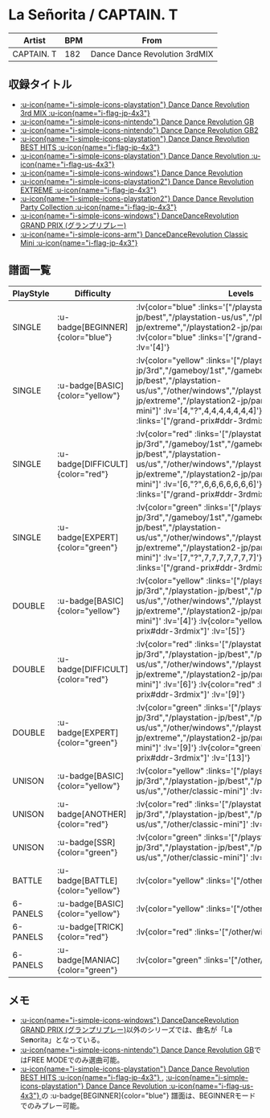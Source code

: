 # La Señorita / CAPTAIN. T

|Artist|BPM|From|
|------|---|----|
|CAPTAIN. T|182|Dance Dance Revolution 3rdMIX|

## 収録タイトル

- [ :u-icon{name="i-simple-icons-playstation"} Dance Dance Revolution 3rd MIX :u-icon{name="i-flag-jp-4x3"} ](/playstation-jp/3rd)
- [ :u-icon{name="i-simple-icons-nintendo"} Dance Dance Revolution GB](/gameboy/1st)
- [ :u-icon{name="i-simple-icons-nintendo"} Dance Dance Revolution GB2](/gameboy/gb2)
- [ :u-icon{name="i-simple-icons-playstation"} Dance Dance Revolution BEST HITS :u-icon{name="i-flag-jp-4x3"} ](/playstation-jp/best)
- [ :u-icon{name="i-simple-icons-playstation"} Dance Dance Revolution :u-icon{name="i-flag-us-4x3"} ](/playstation-us/us)
- [ :u-icon{name="i-simple-icons-windows"} Dance Dance Revolution](/other/windows)
- [ :u-icon{name="i-simple-icons-playstation2"} Dance Dance Revolution EXTREME :u-icon{name="i-flag-jp-4x3"} ](/playstation2-jp/extreme)
- [ :u-icon{name="i-simple-icons-playstation2"} Dance Dance Revolution Party Collection :u-icon{name="i-flag-jp-4x3"} ](/playstation2-jp/party)
- [ :u-icon{name="i-simple-icons-windows"} DanceDanceRevolution GRAND PRIX (グランプリプレー)](/grand-prix#ddr-3rdmix)
- [ :u-icon{name="i-simple-icons-arm"} DanceDanceRevolution Classic Mini :u-icon{name="i-flag-jp-4x3"} ](/other/classic-mini)

## 譜面一覧

|PlayStyle|Difficulty|Levels|Notes|Movie|
|---------|----------|------|-----|-----|
|SINGLE| :u-badge[BEGINNER]{color="blue"} | :lv{color="blue" :links='["/playstation-jp/best","/playstation-us/us","/playstation2-jp/extreme","/playstation2-jp/party"]' :lv='[1,1,2,2]'}  :lv{color="blue" :links='["/grand-prix#ddr-3rdmix"]' :lv='[4]'} |125/0||
|SINGLE| :u-badge[BASIC]{color="yellow"} | :lv{color="yellow" :links='["/playstation-jp/3rd","/gameboy/1st","/gameboy/gb2","/playstation-jp/best","/playstation-us/us","/other/windows","/playstation2-jp/extreme","/playstation2-jp/party","/other/classic-mini"]' :lv='[4,"?",4,4,4,4,4,4,4]'}  :lv{color="yellow" :links='["/grand-prix#ddr-3rdmix"]' :lv='[7]'} |241/0||
|SINGLE| :u-badge[DIFFICULT]{color="red"} | :lv{color="red" :links='["/playstation-jp/3rd","/gameboy/1st","/gameboy/gb2","/playstation-jp/best","/playstation-us/us","/other/windows","/playstation2-jp/extreme","/playstation2-jp/party","/other/classic-mini"]' :lv='[6,"?",6,6,6,6,6,6,6]'}  :lv{color="red" :links='["/grand-prix#ddr-3rdmix"]' :lv='[8]'} |255/0||
|SINGLE| :u-badge[EXPERT]{color="green"} | :lv{color="green" :links='["/playstation-jp/3rd","/gameboy/1st","/gameboy/gb2","/playstation-jp/best","/playstation-us/us","/other/windows","/playstation2-jp/extreme","/playstation2-jp/party","/other/classic-mini"]' :lv='[7,"?",7,7,7,7,7,7,7]'}  :lv{color="green" :links='["/grand-prix#ddr-3rdmix"]' :lv='[10]'} |294/0||
|DOUBLE| :u-badge[BASIC]{color="yellow"} | :lv{color="yellow" :links='["/playstation-jp/3rd","/playstation-jp/best","/playstation-us/us","/other/windows","/playstation2-jp/extreme","/playstation2-jp/party","/other/classic-mini"]' :lv='[4]'}  :lv{color="yellow" :links='["/grand-prix#ddr-3rdmix"]' :lv='[5]'} |181/0||
|DOUBLE| :u-badge[DIFFICULT]{color="red"} | :lv{color="red" :links='["/playstation-jp/3rd","/playstation-jp/best","/playstation-us/us","/other/windows","/playstation2-jp/extreme","/playstation2-jp/party","/other/classic-mini"]' :lv='[6]'}  :lv{color="red" :links='["/grand-prix#ddr-3rdmix"]' :lv='[9]'} |293/0||
|DOUBLE| :u-badge[EXPERT]{color="green"} | :lv{color="green" :links='["/playstation-jp/3rd","/playstation-jp/best","/playstation-us/us","/other/windows","/playstation2-jp/extreme","/playstation2-jp/party","/other/classic-mini"]' :lv='[9]'}  :lv{color="green" :links='["/grand-prix#ddr-3rdmix"]' :lv='[13]'} |420/0||
|UNISON| :u-badge[BASIC]{color="yellow"} | :lv{color="yellow" :links='["/playstation-jp/3rd","/playstation-jp/best","/playstation-us/us","/other/classic-mini"]' :lv='[4]'} |||
|UNISON| :u-badge[ANOTHER]{color="red"} | :lv{color="red" :links='["/playstation-jp/3rd","/playstation-jp/best","/playstation-us/us","/other/classic-mini"]' :lv='[6]'} |||
|UNISON| :u-badge[SSR]{color="green"} | :lv{color="green" :links='["/playstation-jp/3rd","/playstation-jp/best","/playstation-us/us","/other/classic-mini"]' :lv='[7]'} |||
|BATTLE| :u-badge[BATTLE]{color="yellow"} | :lv{color="yellow" :links='["/other/windows"]' :lv='[5]'} |||
|6-PANELS| :u-badge[BASIC]{color="yellow"} | :lv{color="yellow" :links='["/other/windows"]' :lv='[4]'} |241/0||
|6-PANELS| :u-badge[TRICK]{color="red"} | :lv{color="red" :links='["/other/windows"]' :lv='[6]'} |255/0||
|6-PANELS| :u-badge[MANIAC]{color="green"} | :lv{color="green" :links='["/other/windows"]' :lv='[8]'} |294/0||

## メモ

- [ :u-icon{name="i-simple-icons-windows"} DanceDanceRevolution GRAND PRIX (グランプリプレー)](/grand-prix#ddr-3rdmix)以外のシリーズでは、曲名が「La Se**n**orita」となっている。
- [ :u-icon{name="i-simple-icons-nintendo"} Dance Dance Revolution GB](/gameboy/1st)ではFREE MODEでのみ選曲可能。
- [ :u-icon{name="i-simple-icons-playstation"} Dance Dance Revolution BEST HITS :u-icon{name="i-flag-jp-4x3"} ](/playstation-jp/best), [ :u-icon{name="i-simple-icons-playstation"} Dance Dance Revolution :u-icon{name="i-flag-us-4x3"} ](/playstation-us/us)の :u-badge[BEGINNER]{color="blue"} 譜面は、BEGINNERモードでのみプレー可能。
